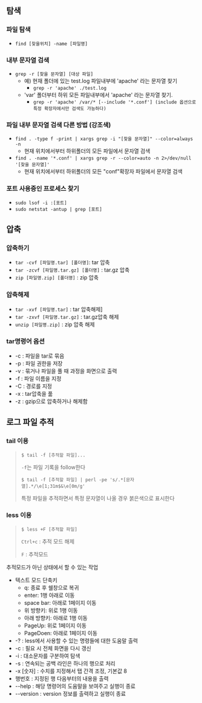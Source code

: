 ## 탐색

### 파일 탐색

- `find [찾을위치] -name [파일명]`

### 내부 문자열 검색

- `grep -r [찾을 문자열] [대상 파일]`
  - 예) 현재 폴더에 있는 test.log 파일내부에 'apache' 라는 문자열 찾기
    - `grep -r 'apache' ./test.log`
  - 'var' 폴더부터 하위 모든 파일내부에서 'apache' 라는 문자열 찾기.
    - `grep -r 'apache' /var/* [--include '*.conf'] (include 옵션으로 특정 확장자에서만 검색도 가능하다)`

### 파일 내부 문자열 검색 다른 방법 (강조색)

- `find . -type f -print | xargs grep -i "[찾을 문자열]" --color=always -n`
  - 현재 위치에서부터 하위폴더의 모든 파일에서 문자열 검색
- `find . -name '*.conf' | xargs grep -r --color=auto -n 2>/dev/null '[찾을 문자열]'`
  - 현재 위치에서부터 하위폴더의 모든 "conf"확장자 파일에서 문자열 검색

### 포트 사용중인 프로세스 찾기

- `sudo lsof -i :[포트]`
- `sudo netstat -antup | grep [포트]`



## 압축

### 압축하기

- `tar -cvf [파일명.tar] [폴더명]`: tar 압축
- `tar -zcvf [파일명.tar.gz] [폴더명]` : tar.gz 압축
- `zip [파일명.zip] [폴더명]` : zip 압축

### 압축해제

- `tar -xvf [파일명.tar]` : tar 압축해제]
- `tar -zxvf [파일명.tar.gz]` : tar.gz압축 해제
- `unzip [파일명.zip]` : zip 압축 해제

### tar명령어 옵션

- -c : 파일을 tar로 묶음
- -p : 파일 권한을 저장
- -v : 묶거나 파일을 풀 때 과정을 화면으로 출력
- -f : 파일 이름을 지정
- -C : 경로를 지정
- -x : tar압축을 풂
- -z : gzip으로 압축하거나 해제함



## 로그 파일 추적

### tail 이용

> ```shell
> $ tail -f [추적할 파일]...
> ```
>
> `-f`는 파일 기록을 follow한다
>
> ```shell
> $ tail -f [추적할 파일] | perl -pe 's/.*[문자열].*/\e[1;31m$&\e[0m/g'
> ```
>
> 특정 파일을 추적하면서 특정 문자열이 나올 경우 붉은색으로 표시한다



### less 이용

> ```shell
> $ less +F [추적할 파일]
> ```
>
> `Ctrl+c` : 추적 모드 해제
>
> `F` : 추적모드 

추적모드가 아닌 상태에서 할 수 있는 작업

- 텍스트 모드 단축키
  - q: 종료 후 쉘창으로 복귀
  - enter: 1행 아래로 이동
  - space bar: 아래로 1페이지 이동
  - 위 방향키: 위로 1행 이동
  - 아래 방향키: 아래로 1행 이동
  - PageUp: 위로 1페이지 이동
  - PageDoen: 아래로 1페이지 이동
- -? : less에서 사용할 수 있는 명령들에 대한 도움말 출력
- -c : 필요 시 전체 화면을 다시 갱신
- -i : 대소문자를 구분하여 탐색
- -s : 연속되는 공백 라인은 하나의 행으로 처리
- -x [숫자] : 수치를 지정해서 탭 간격 조정, 기본값 8
- 행번호 : 지정된 행 다음부터의 내용을 출력
- --help : 해당 명령어의 도움말을 보여주고 실행이 종료
- --version : version 정보를 출력하고 실행이 종료